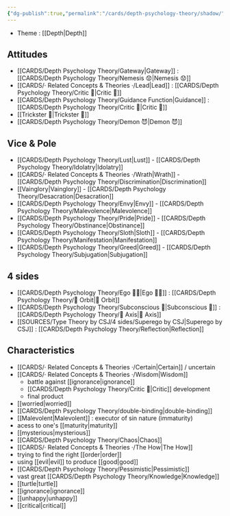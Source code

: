 ```yaml
---
{"dg-publish":true,"permalink":"/cards/depth-psychology-theory/shadow/","created":"2022-12-21T17:09:42.235+01:00","updated":"2023-04-08T11:36:52.530+02:00"}
---
```



- Theme : [[Depth\|Depth]] 

## Attitudes 
- [[CARDS/Depth Psychology Theory/Gateway\|Gateway]] : [[CARDS/Depth Psychology Theory/Nemesis 😟\|Nemesis 😟]]
- [[CARDS/· Related Concepts & Theories ·/Lead\|Lead]] : [[CARDS/Depth Psychology Theory/Critic 🤔\|Critic 🤔]]
- [[CARDS/Depth Psychology Theory/Guidance Function\|Guidance]] : [[CARDS/Depth Psychology Theory/Critic 🤔\|Critic 🤔]] 
- [[Trickster 🤡\|Trickster 🤡]]
- [[CARDS/Depth Psychology Theory/Demon 😈\|Demon 😈]]

## Vice & Pole
- [[CARDS/Depth Psychology Theory/Lust\|Lust]] - [[CARDS/Depth Psychology Theory/Idolatry\|Idolatry]]
- [[CARDS/· Related Concepts & Theories ·/Wrath\|Wrath]] - [[CARDS/Depth Psychology Theory/Discrimination\|Discrimination]] 
- [[Vainglory\|Vainglory]] - [[CARDS/Depth Psychology Theory/Desacration\|Desacration]]
- [[CARDS/Depth Psychology Theory/Envy\|Envy]] - [[CARDS/Depth Psychology Theory/Malevolence\|Malevolence]]
- [[CARDS/Depth Psychology Theory/Pride\|Pride]] - [[CARDS/Depth Psychology Theory/Obstinance\|Obstinance]]
- [[CARDS/Depth Psychology Theory/Sloth\|Sloth]] - [[CARDS/Depth Psychology Theory/Manifestation\|Manifestation]]
- [[CARDS/Depth Psychology Theory/Greed\|Greed]] - [[CARDS/Depth Psychology Theory/Subjugation\|Subjugation]]

## 4 sides 
- [[CARDS/Depth Psychology Theory/Ego 🙋‍♂️\|Ego 🙋‍♂️]] : [[CARDS/Depth Psychology Theory/🔄 Orbit\|🔄 Orbit]]
- [[CARDS/Depth Psychology Theory/Subconscious 🤸\|Subconscious 🤸]] : [[CARDS/Depth Psychology Theory/🧲 Axis\|🧲 Axis]]
- [[SOURCES/Type Theory by CSJ/4 sides/Superego by CSJ\|Superego by CSJ]] : [[CARDS/Depth Psychology Theory/Reflection\|Reflection]]

## Characteristics 
- [[CARDS/· Related Concepts & Theories ·/Certain\|Certain]] / uncertain
- [[CARDS/· Related Concepts & Theories ·/Wisdom\|Wisdom]]
	- battle against [[ignorance\|ignorance]]
	- [[CARDS/Depth Psychology Theory/Critic 🤔\|Critic]] development
	- final product
- [[worried\|worried]]
- [[CARDS/Depth Psychology Theory/double-binding\|double-binding]]
- [[Malevolent\|Malevolent]] : executor of sin nature (immaturity)
- acess to one's [[maturity\|maturity]]
- [[mysterious\|mysterious]]
- [[CARDS/Depth Psychology Theory/Chaos\|Chaos]] 
- [[CARDS/· Related Concepts & Theories ·/The How\|The How]]
- trying to find the right [[order\|order]]
- using [[evil\|evil]] to produce [[good\|good]]
- [[CARDS/Depth Psychology Theory/Pessimistic\|Pessimistic]]
- vast great [[CARDS/Depth Psychology Theory/Knowledge\|Knowledge]]
- [[turtle\|turtle]]
- [[ignorance\|ignorance]]
- [[unhappy\|unhappy]]
- [[critical\|critical]] 